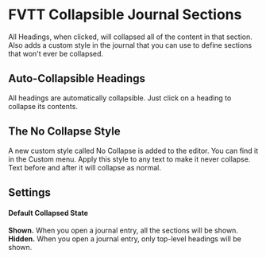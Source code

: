 # FVTT Collapsible Journal Sections
All Headings, when clicked, will collapsed all of the content in that section. Also adds a custom style in the journal that you can use to define sections that won't ever be collapsed.

## Auto-Collapsible Headings
All headings are automatically collapsible. Just click on a heading to collapse its contents.

## The No Collapse Style
A new custom style called No Collapse is added to the editor. You can find it in the Custom menu.
Apply this style to any text to make it never collapse.
Text before and after it will collapse as normal. 

## Settings
#### Default Collapsed State
**Shown.** When you open a journal entry, all the sections will be shown.  
**Hidden.** When you open a journal entry, only top-level headings will be shown.

